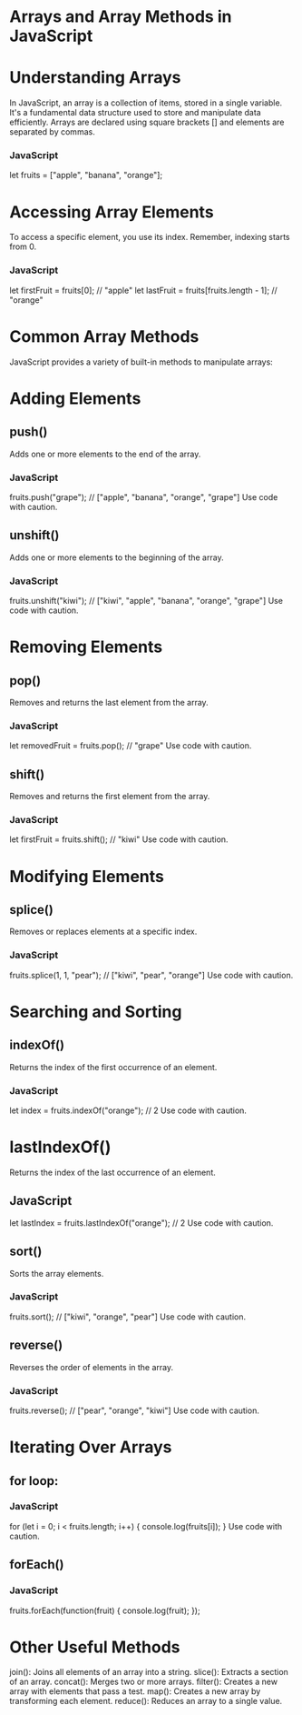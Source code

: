 # Arrays and Array Methods in JavaScript

# Understanding Arrays
In JavaScript, an array is a collection of items, stored in a single variable. It's a fundamental data structure used to store and manipulate data efficiently. Arrays are declared using square brackets [] and elements are separated by commas.

### JavaScript
let fruits = ["apple", "banana", "orange"];


# Accessing Array Elements
To access a specific element, you use its index. Remember, indexing starts from 0.

### JavaScript
let firstFruit = fruits[0]; // "apple"
let lastFruit = fruits[fruits.length - 1]; // "orange"


# Common Array Methods
JavaScript provides a variety of built-in methods to manipulate arrays:

# Adding Elements
## push()
Adds one or more elements to the end of the array.
### JavaScript
fruits.push("grape"); // ["apple", "banana", "orange", "grape"]
Use code with caution.

## unshift()
Adds one or more elements to the beginning of the array.
### JavaScript
fruits.unshift("kiwi"); // ["kiwi", "apple", "banana", "orange", "grape"]
Use code with caution.

# Removing Elements
## pop()
Removes and returns the last element from the array.
### JavaScript
let removedFruit = fruits.pop(); // "grape"
Use code with caution.

## shift()
Removes and returns the first element from the array.
### JavaScript
let firstFruit = fruits.shift(); // "kiwi"
Use code with caution.

# Modifying Elements
## splice()
Removes or replaces elements at a specific index.
### JavaScript
fruits.splice(1, 1, "pear"); // ["kiwi", "pear", "orange"]
Use code with caution.

# Searching and Sorting
## indexOf()
Returns the index of the first occurrence of an element.
### JavaScript
let index = fruits.indexOf("orange"); // 2
Use code with caution.

# lastIndexOf()
Returns the index of the last occurrence of an element.
## JavaScript
let lastIndex = fruits.lastIndexOf("orange"); // 2
Use code with caution.

## sort()
Sorts the array elements.
### JavaScript
fruits.sort(); // ["kiwi", "orange", "pear"]
Use code with caution.

## reverse()
Reverses the order of elements in the array.
### JavaScript
fruits.reverse(); // ["pear", "orange", "kiwi"]
Use code with caution.

# Iterating Over Arrays
## for loop:
### JavaScript
for (let i = 0; i < fruits.length; i++) {
    console.log(fruits[i]);
}
Use code with caution.

## forEach()
### JavaScript
fruits.forEach(function(fruit) {
    console.log(fruit);
});


# Other Useful Methods
join(): Joins all elements of an array into a string.
slice(): Extracts a section of an array.
concat(): Merges two or more arrays.
filter(): Creates a new array with elements that pass a test.
map(): Creates a new array by transforming each element.
reduce(): Reduces an array to a single value.
